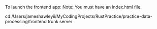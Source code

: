 To launch the frontend app:
  Note: You must have an index.html file.

  cd /Users/jameshawleyii/MyCodingProjects/RustPractice/practice-data-processing/frontend
  trunk server